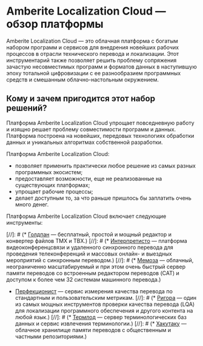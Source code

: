 # Amberite Localization Cloud — обзор платформы

Amberite Localization Cloud — это облачная платформа с богатым набором  программ и сервисов для внедрения новейших рабочих процессов в отрасли технического перевода и локализации. Этот инструментарий также позволяет решить проблему сопряжения зачастую несовместимых программ и форматов данных в наступившую эпоху тотальной цифровизации с ее разнообразием программных средств и смешанным облачно-настольным окружением.

## Кому и зачем пригодится этот набор решений?

Платформа Amberite Localization Cloud упрощает повседневную работу и изящно решает проблему совместимости программ и данных. Платформа построена на новейших, передовых технологиях обработки данных и уникальных алгоритмах собственной разработки.

Платформа Amberite Localization Cloud:

* позволяет применить практически любое решение из самых разных программных экосистем;
* предоставляет возможности, еще не реализованные на существующих платформах;
* упрощает рабочие процессы;
* делает доступным то, за что раньше пришлось бы заплатить очень много денег.

Платформа Amberite Localization Cloud включает следующие инструменты:

[//]: # (* [Голдпан](goldpan.md)       — бесплатный, простой и мощный редактор и конвертер файлов TMX и TBX.)
[//]: # (* [Интерпретисто](interpretisto.md)   — платформа видеоконференцсвязи и удаленного синхронного перевода для проведения телеконференций и массовых онлайн- и выездных мероприятий с синхронным переводом.)
[//]: # (* [Мемоза](memose.md)         — облачный, неограниченно масштабируемый и при этом очень быстрый сервер памяти переводов со встроенным редактором переводов (CAT) и доступом к более чем 32 системам машинного перевода.)
* [Перфекционист](perfectionist.md) — сервис измерения качества перевода по стандартным и пользовательским метрикам.
[//]: # (* [Ригора](rigora.md)   — один из самых мощных инструментов проверки качества перевода (LQA) для локализации программного обеспечения и другого контента на любой язык.)
[//]: # (* [Термлод](termlode.md) — сервер терминологических баз данных и сервис извлечения терминологии.)
[//]: # (* [Хакутаку](hakutaku.md)         — облачное хранилище памяти переводов с общественным и частными репозиториями.)
